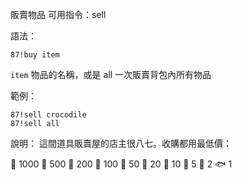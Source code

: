 販賣物品
可用指令：sell

語法：
```
87!buy item
```
`item` 物品的名稱，或是 all 一次販賣背包內所有物品

範例：
```
87!sell crocodile
87!sell all
```
說明：
這間道具販賣屋的店主很八七。收購都用最低價：

:gem: 1000
:whale: 500
:shark: 200
:dolphin: 100
:turtle: 50
:octopus: 20
:squid: 10
:blowfish: 5
:shrimp: 2
:fish: 1
